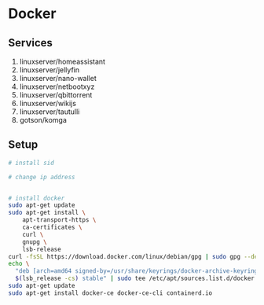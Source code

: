 # Docker

## Services

1. linuxserver/homeassistant
2. linuxserver/jellyfin
3. linuxserver/nano-wallet
4. linuxserver/netbootxyz
5. linuxserver/qbittorrent
6. linuxserver/wikijs
7. linuxserver/tautulli
8. gotson/komga

## Setup

```bash
# install sid

# change ip address


# install docker
sudo apt-get update
sudo apt-get install \
    apt-transport-https \
    ca-certificates \
    curl \
    gnupg \
    lsb-release
curl -fsSL https://download.docker.com/linux/debian/gpg | sudo gpg --dearmor -o /usr/share/keyrings/docker-archive-keyring.gpg
echo \
  "deb [arch=amd64 signed-by=/usr/share/keyrings/docker-archive-keyring.gpg] https://download.docker.com/linux/debian \
  $(lsb_release -cs) stable" | sudo tee /etc/apt/sources.list.d/docker.list > /dev/null
sudo apt-get update
sudo apt-get install docker-ce docker-ce-cli containerd.io
```
